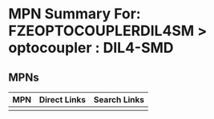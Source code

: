 



# MPN Summary For: FZEOPTOCOUPLERDIL4SM > optocoupler : DIL4-SMD

## MPNs
  

|MPN|Direct Links|Search Links|
| :--- | :--- | :--- |
||||
